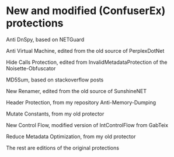 # New and modified (ConfuserEx) protections

Anti DnSpy, based on NETGuard

Anti Virtual Machine, edited from the old source of PerplexDotNet

Hide Calls Protection, edited from InvalidMetadataProtection of the Noisette-Obfuscator

MD5Sum, based on stackoverflow posts

New Renamer, edited from the old source of SunshineNET

Header Protection, from my repository Anti-Memory-Dumping

Mutate Constants, from my old protector

New Control Flow, modified version of IntControlFlow from GabTeix

Reduce Metadata Optimization, from my old protector

The rest are editions of the original protections
